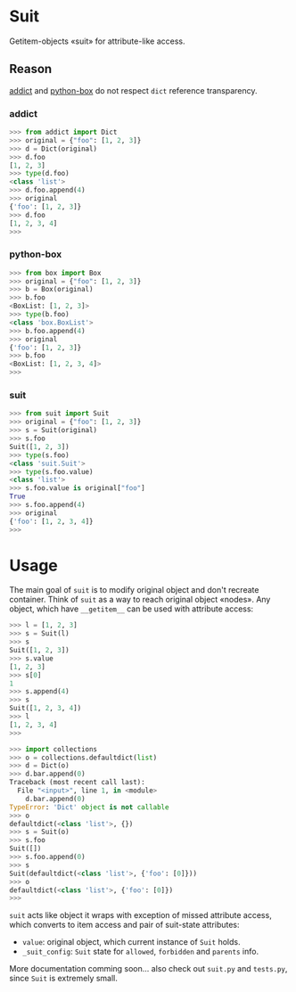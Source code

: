 # Suit
Getitem-objects «suit» for attribute-like access.

## Reason
[addict](https://github.com/mewwts/addict) and [python-box](https://github.com/cdgriffith/Box) do not respect `dict` reference transparency.
### addict
``` python
>>> from addict import Dict
>>> original = {"foo": [1, 2, 3]}
>>> d = Dict(original)
>>> d.foo
[1, 2, 3]
>>> type(d.foo)
<class 'list'>
>>> d.foo.append(4)
>>> original
{'foo': [1, 2, 3]}
>>> d.foo
[1, 2, 3, 4]
>>>
```
### python-box
``` python
>>> from box import Box
>>> original = {"foo": [1, 2, 3]}
>>> b = Box(original)
>>> b.foo
<BoxList: [1, 2, 3]>
>>> type(b.foo)
<class 'box.BoxList'>
>>> b.foo.append(4)
>>> original
{'foo': [1, 2, 3]}
>>> b.foo
<BoxList: [1, 2, 3, 4]>
>>>
```
### suit
``` python
>>> from suit import Suit
>>> original = {"foo": [1, 2, 3]}
>>> s = Suit(original)
>>> s.foo
Suit([1, 2, 3])
>>> type(s.foo)
<class 'suit.Suit'>
>>> type(s.foo.value)
<class 'list'>
>>> s.foo.value is original["foo"]
True
>>> s.foo.append(4)
>>> original
{'foo': [1, 2, 3, 4]}
>>>
```
# Usage
The main goal of `suit` is to modify original object and don't recreate container. Think of `suit` as a way to reach original object «nodes». Any object, which have `__getitem__` can be used with attribute access:
``` python
>>> l = [1, 2, 3]
>>> s = Suit(l)
>>> s
Suit([1, 2, 3])
>>> s.value
[1, 2, 3]
>>> s[0]
1
>>> s.append(4)
>>> s
Suit([1, 2, 3, 4])
>>> l
[1, 2, 3, 4]
>>>
```
``` python
>>> import collections
>>> o = collections.defaultdict(list)
>>> d = Dict(o)
>>> d.bar.append(0)
Traceback (most recent call last):
  File "<input>", line 1, in <module>
    d.bar.append(0)
TypeError: 'Dict' object is not callable
>>> o
defaultdict(<class 'list'>, {})
>>> s = Suit(o)
>>> s.foo
Suit([])
>>> s.foo.append(0)
>>> s
Suit(defaultdict(<class 'list'>, {'foo': [0]}))
>>> o
defaultdict(<class 'list'>, {'foo': [0]})
>>>
```
`suit` acts like object it wraps with exception of missed attribute access, which converts to item access and pair of suit-state attributes:
* `value`: original object, which current instance of `Suit` holds.
* `_suit_config`: `Suit` state for `allowed`, `forbidden` and `parents` info.

More documentation comming soon... also check out `suit.py` and `tests.py`, since `Suit` is extremely small.
